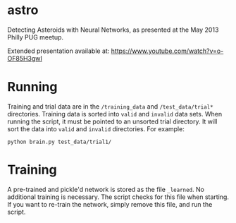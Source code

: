 # astro

Detecting Asteroids with Neural Networks, as presented at the May 2013 Philly PUG meetup.

Extended presentation available at: https://www.youtube.com/watch?v=o-OF85H3gwI

# Running

Training and trial data are in the `/training_data` and `/test_data/trial*`
directories. Training data is sorted into `valid` and `invalid` data sets.
When running the script, it must be pointed to an unsorted trial directory. It
will sort the data into `valid` and `invalid` directories. For example:

    python brain.py test_data/trial1/

# Training

A pre-trained and pickle'd network is stored as the file `_learned`. No
additional training is necessary. The script checks for this file when starting.
If you want to re-train the network, simply remove this file, and run the
script.
